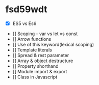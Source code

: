 # fsd59wdt

- [x] ES5 vs Es6
- [] Scoping - var vs let vs const
- [] Arrow functions
- [] Use of this keyword(lexical scoping)
- [] Template literals
- [] Spread & rest parameter
- [] Array & object destructure
- [] Property shorthand
- [] Module import & export
- [] Class in Javascript
